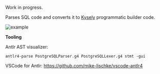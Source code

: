 Work in progress.

Parses SQL code and converts it to [Kysely](https://kysely.dev/) programmatic builder code.



![example](https://i.gyazo.com/64bcb0277366990e641228f35fa21d01.gif)


**Tooling**

Antlr AST visualizer:

```
antlr4-parse PostgreSQLParser.g4 PostgreSQLLexer.g4 stmt -gui
```

VSCode for Antlr:
https://github.com/mike-lischke/vscode-antlr4